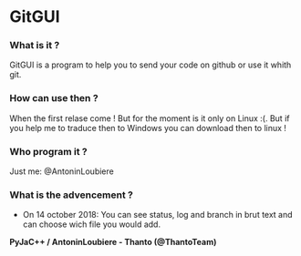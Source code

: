 # GitGUI

### What is it ?

GitGUI is a program to help you to send your code on github or use it whith git.

### How can use then ?

When the first relase come ! But for the moment is it only on Linux :(. But if you help me to traduce then to Windows you can download then to linux !

### Who program it ?

Just me: @AntoninLoubiere

### What is the advencement ?

 - On 14 october 2018: You can see status, log and branch in brut text and can choose wich file you would add.
 
 
 
**PyJaC++ / AntoninLoubiere - Thanto (@ThantoTeam)**
